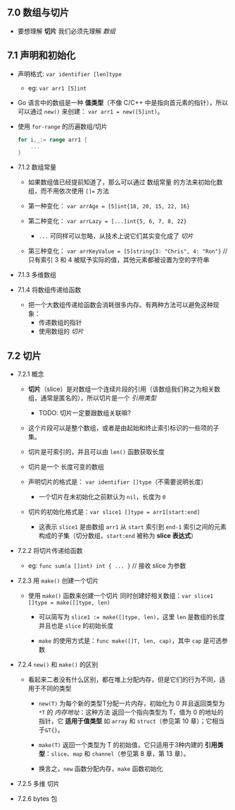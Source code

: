 ## 7.0 数组与切片
* 要想理解 __切片__ 我们必须先理解 _数组_


## 7.1 声明和初始化
* 声明格式: `var identifier [len]type`
    * eg: `var arr1 [5]int`

* Go 语言中的数组是一种 __值类型__（不像 C/C++ 中是指向首元素的指针），所以可以通过 `new()` 来创建： `var arr1 = new([5]int)`。

* 使用 `for-range` 的历遍数组/切片
    ```go
    for i,_:= range arr1 {
        ...
    }
    ```

* 7.1.2 数组常量
    * 如果数组值已经提前知道了，那么可以通过 数组常量 的方法来初始化数组，而不用依次使用 `[]=` 方法

    * 第一种变化： `var arrAge = [5]int{18, 20, 15, 22, 16}`

    * 第二种变化： `var arrLazy = [...]int{5, 6, 7, 8, 22}` 
        * `...` 可同样可以忽略，从技术上说它们其实变化成了 _切片_

    * 第三种变化： `var arrKeyValue = [5]string{3: "Chris", 4: "Ron"}` // 只有索引 3 和 4 被赋予实际的值，其他元素都被设置为空的字符串

* 7.1.3 多维数组

* 7.1.4 将数组传递给函数
    * 把一个大数组传递给函数会消耗很多内存。有两种方法可以避免这种现象：
        * 传递数组的指针
        * 使用数组的 _切片_


## 7.2 切片
* 7.2.1 概念
    * __切片__（slice）是对数组一个连续片段的引用（该数组我们称之为相关数组，通常是匿名的），所以切片是一个 _引用类型_
        * TODO: 切片一定要跟数组关联嘛?

    * 这个片段可以是整个数组，或者是由起始和终止索引标识的一些项的子集。

    * 切片是可索引的，并且可以由 `len()` 函数获取长度

    * 切片是一个 长度可变的数组

    * 声明切片的格式是： `var identifier []type`（不需要说明长度）
        * 一个切片在未初始化之前默认为 `nil`，长度为 `0`
    
    * 切片的初始化格式是：`var slice1 []type = arr1[start:end]`
        * 这表示 `slice1` 是由数组 `arr1` 从 `start` 索引到 `end-1` 索引之间的元素构成的子集（切分数组，`start:end` 被称为 __slice 表达式__）


* 7.2.2 将切片传递给函数
    * eg: `func sum(a []int) int { ... }` // 接收 slice 为参数


* 7.2.3 用 `make()` 创建一个切片
    * 使用 `make()` 函数来创建一个切片 同时创建好相关数组：`var slice1 []type = make([]type, len)`
        * 可以简写为 `slice1 := make([]type, len)`，这里 `len` 是数组的长度并且也是 `slice` 的初始长度

        * `make` 的使用方式是：`func make([]T, len, cap)`，其中 `cap` 是可选参数

* 7.2.4 `new()` 和 `make()` 的区别
    * 看起来二者没有什么区别，都在堆上分配内存，但是它们的行为不同，适用于不同的类型
        * `new(T)` 为每个新的类型T分配一片内存，初始化为 0 并且返回类型为 `*T` 的 _内存地址_：这种方法 返回一个指向类型为 T，值为 0 的地址的指针，它 __适用于值类型__ 如 `array` 和 `struct`（参见第 10 章）；它相当于`&T{}`。
        
        * `make(T)` 返回一个类型为 T 的初始值，它只适用于3种内建的 __引用类型__：`slice`、`map` 和 `channel`（参见第 8 章，第 13 章）。

        * 换言之，`new` 函数分配内存，`make` 函数初始化

* 7.2.5 多维 切片

* 7.2.6 bytes 包

